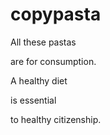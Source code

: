 # copypasta

All these pastas

are for consumption.

A healthy diet

is essential

to healthy citizenship.
